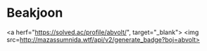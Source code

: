 # Beakjoon
<a herf="https://solved.ac/profile/abvolt/", target="_blank">
	<img src=http://mazassumnida.wtf/api/v2/generate_badge?boj=abvolt>
</a>
